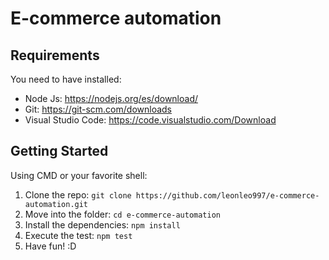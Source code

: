 # E-commerce automation

## Requirements

You need to have installed:
* Node Js: https://nodejs.org/es/download/
* Git: https://git-scm.com/downloads
* Visual Studio Code: https://code.visualstudio.com/Download

## Getting Started

Using CMD or your favorite shell: 
1) Clone the repo: `git clone https://github.com/leonleo997/e-commerce-automation.git`
2) Move into the folder: `cd e-commerce-automation`
3) Install the dependencies: `npm install`
4) Execute the test: `npm test`
5) Have fun! :D
